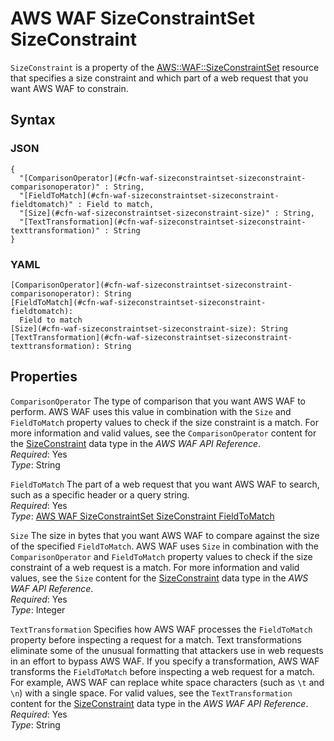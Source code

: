 # AWS WAF SizeConstraintSet SizeConstraint<a name="aws-properties-waf-sizeconstraintset-sizeconstraint"></a>

`SizeConstraint` is a property of the [AWS::WAF::SizeConstraintSet](aws-resource-waf-sizeconstraintset.md) resource that specifies a size constraint and which part of a web request that you want AWS WAF to constrain\.

## Syntax<a name="w4ab1c21c14e2115b5"></a>

### JSON<a name="aws-properties-waf-sizeconstraintset-sizeconstraint-syntax.json"></a>

```
{
  "[ComparisonOperator](#cfn-waf-sizeconstraintset-sizeconstraint-comparisonoperator)" : String,
  "[FieldToMatch](#cfn-waf-sizeconstraintset-sizeconstraint-fieldtomatch)" : Field to match,
  "[Size](#cfn-waf-sizeconstraintset-sizeconstraint-size)" : String,
  "[TextTransformation](#cfn-waf-sizeconstraintset-sizeconstraint-texttransformation)" : String
}
```

### YAML<a name="aws-properties-waf-sizeconstraintset-sizeconstraint-syntax.yaml"></a>

```
[ComparisonOperator](#cfn-waf-sizeconstraintset-sizeconstraint-comparisonoperator): String
[FieldToMatch](#cfn-waf-sizeconstraintset-sizeconstraint-fieldtomatch):
  Field to match
[Size](#cfn-waf-sizeconstraintset-sizeconstraint-size): String
[TextTransformation](#cfn-waf-sizeconstraintset-sizeconstraint-texttransformation): String
```

## Properties<a name="w4ab1c21c14e2115b7"></a>

`ComparisonOperator`  <a name="cfn-waf-sizeconstraintset-sizeconstraint-comparisonoperator"></a>
The type of comparison that you want AWS WAF to perform\. AWS WAF uses this value in combination with the `Size` and `FieldToMatch` property values to check if the size constraint is a match\. For more information and valid values, see the `ComparisonOperator` content for the [SizeConstraint](https://docs.aws.amazon.com/waf/latest/APIReference/API_SizeConstraint.html) data type in the *AWS WAF API Reference*\.  
*Required*: Yes  
*Type*: String

`FieldToMatch`  <a name="cfn-waf-sizeconstraintset-sizeconstraint-fieldtomatch"></a>
The part of a web request that you want AWS WAF to search, such as a specific header or a query string\.  
*Required*: Yes  
*Type*: [AWS WAF SizeConstraintSet SizeConstraint FieldToMatch](aws-properties-waf-sizeconstraintset-sizeconstraint-fieldtomatch.md)

`Size`  <a name="cfn-waf-sizeconstraintset-sizeconstraint-size"></a>
The size in bytes that you want AWS WAF to compare against the size of the specified `FieldToMatch`\. AWS WAF uses `Size` in combination with the `ComparisonOperator` and `FieldToMatch` property values to check if the size constraint of a web request is a match\. For more information and valid values, see the `Size` content for the [SizeConstraint](https://docs.aws.amazon.com/waf/latest/APIReference/API_SizeConstraint.html) data type in the *AWS WAF API Reference*\.  
*Required*: Yes  
*Type*: Integer

`TextTransformation`  <a name="cfn-waf-sizeconstraintset-sizeconstraint-texttransformation"></a>
Specifies how AWS WAF processes the `FieldToMatch` property before inspecting a request for a match\. Text transformations eliminate some of the unusual formatting that attackers use in web requests in an effort to bypass AWS WAF\. If you specify a transformation, AWS WAF transforms the `FieldToMatch` before inspecting a web request for a match\.  
For example, AWS WAF can replace white space characters \(such as `\t` and `\n`\) with a single space\. For valid values, see the `TextTransformation` content for the [SizeConstraint](https://docs.aws.amazon.com/waf/latest/APIReference/API_SizeConstraint.html) data type in the *AWS WAF API Reference*\.  
*Required*: Yes  
*Type*: String